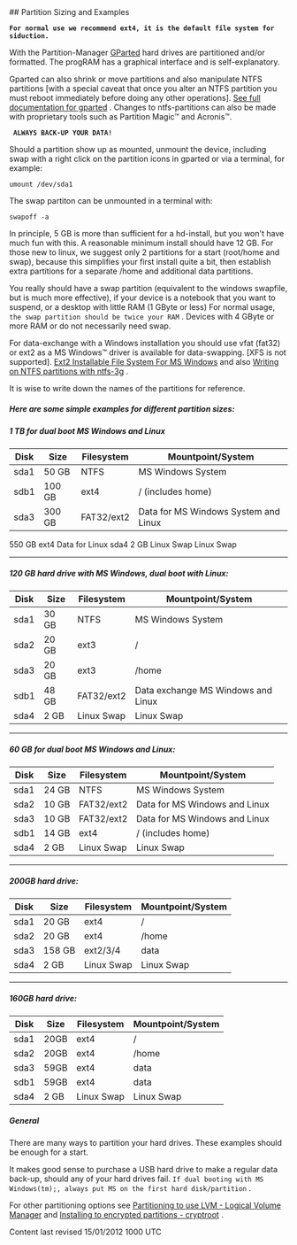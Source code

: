 <div id="main-page"></div>
<div class="divider" id="part-example"></div>
## Partition Sizing and Examples

**`For normal use we recommend ext4, it is the default file system for siduction.`**

With the Partition-Manager  [GParted](part-gparted-en.htm#partition)  hard drives are partitioned and/or formatted. The progRAM has a graphical interface and is self-explanatory.

Gparted can also shrink or move partitions and also manipulate NTFS partitions [with a special caveat that once you alter an NTFS partition you must reboot immediately before doing any other operations].  [See full documentation for gparted](http://gparted.sourceforge.net/) . Changes to ntfs-partitions can also be made with proprietary tools such as Partition Magic&#8482; and Acronis&#8482;.

**` ALWAYS BACK-UP YOUR DATA!`**

Should a partition show up as mounted, unmount the device, including swap with a right click on the partition icons in gparted or via a terminal, for example:

~~~  
umount /dev/sda1  
~~~

The swap partiton can be unmounted in a terminal with: 

~~~  
swapoff -a  
~~~

In principle, 5 GB is more than sufficient for a hd-install, but you won't have much fun with this. A reasonable minimum install should have 12 GB. For those new to linux, we suggest only 2 partitions for a start (root/home and swap), because this simplifies your first install quite a bit, then establish extra partitions for a separate /home and additional data partitions.

You really should have a swap partition (equivalent to the windows swapfile, but is much more effective), if your device is a notebook that you want to suspend, or a desktop with little RAM (1 GByte or less) For normal usage, `the swap partition should be twice your RAM` . Devices with 4 GByte or more RAM or do not necessarily need swap.

For data-exchange with a Windows installation you should use vfat (fat32) or ext2 as a MS Windows™ driver is available for data-swapping. [XFS is not supported].  [Ext2 Installable File System For MS Windows](http://www.fs-driver.org/)  and also  [Writing on NTFS partitions with ntfs-3g](part-gparted-en.htm#hd-ntfs3g) .

It is wise to write down the names of the partitions for reference.

##### Here are some simple examples for different partition sizes:

##### 1 TB for dual boot MS Windows and Linux

|  **Disk**  |  **Size**  |  **Filesystem**  |  **Mountpoint/System**  | 
| ---- | ---- | ---- | ---- |
| sda1 | 50 GB | NTFS | MS Windows System | 
| sdb1 | 100 GB | ext4 | / (includes home) | 
| sda3 | 300 GB | FAT32/ext2 | Data for MS Windows System and Linux | 

<td>550 GB</td>
<td>ext4</td>
<td>Data for Linux</td>
</tr>
<tr>
<td>sda4</td>
<td>2 GB</td>
<td>Linux Swap</td>
<td>Linux Swap</td>
</tr>
</tbody>

---

##### 120 GB hard drive with MS Windows, dual boot with Linux:

|  **Disk**  |  **Size**  |  **Filesystem**  |  **Mountpoint/System**  | 
| ---- | ---- | ---- | ---- |
| sda1 | 30 GB | NTFS | MS Windows System | 
| sda2 | 20 GB | ext3 | / | 
| sda3 | 20 GB | ext3 | /home | 
| sdb1 | 48 GB | FAT32/ext2 | Data exchange MS Windows and Linux | 
| sda4 | 2 GB | Linux Swap | Linux Swap | 


---

##### 60 GB for dual boot MS Windows and Linux:

|  **Disk**  |  **Size**  |  **Filesystem**  |  **Mountpoint/System**  | 
| ---- | ---- | ---- | ---- |
| sda1 | 24 GB | NTFS | MS Windows System | 
| sda2 | 10 GB | FAT32/ext2 | Data for MS Windows and Linux | 
| sda3 | 10 GB | FAT32/ext2 | Data for MS Windows and Linux | 
| sdb1 | 14 GB | ext4 | / (includes home) | 
| sda4 | 2 GB | Linux Swap | Linux Swap | 


---

##### 200GB hard drive:

|  **Disk**  |  **Size**  |  **Filesystem**  |  **Mountpoint/System**  | 
| ---- | ---- | ---- | ---- |
| sda1 | 20 GB | ext4 | / | 
| sda2 | 20 GB | ext4 | /home | 
| sda3 | 158 GB | ext2/3/4 | data | 
| sda4 | 2 GB | Linux Swap | Linux Swap | 


---

##### 160GB hard drive:

|  **Disk**  |  **Size**  |  **Filesystem**  |  **Mountpoint/System**  | 
| ---- | ---- | ---- | ---- |
| sda1 | 20GB | ext4 | / | 
| sda2 | 20GB | ext4 | /home | 
| sda3 | 59GB | ext4 | data | 
| sdb1 | 59GB | ext4 | data | 
| sda4 | 2 GB | Linux Swap | Linux Swap | 

##### General

There are many ways to partition your hard drives. These examples should be enough for a start.

 It makes good sense to purchase a USB hard drive to make a regular data back-up, should any of your hard drives fail. `If dual booting with MS Windows(tm);, always put MS on the first hard disk/partition` .

For other partitioning options see  [Partitioning to use LVM - Logical Volume Manager](part-lvm-en.htm#part-lvm)  and  [Installing to encrypted partitions - cryptroot](hd-install-crypt-en.htm#install-crypt) .

<div id="rev">Content last revised 15/01/2012 1000 UTC</div>
